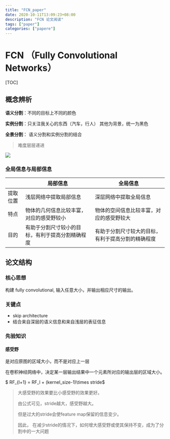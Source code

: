 ```yaml
---
title: "FCN_paper"
date: 2020-10-11T13:09:23+08:00
description: "FCN 论文阅读"
tags: ["paper"]
categories: ["papere"]
---
```



# FCN （Fully Convolutional Networks）

[TOC]



## 概念辨析

**语义分割**：不同的目标上不同的颜色

**实例分割**：只关注我关心的东西（汽车，行人） 其他为背景，统一为黑色

**全景分割**： 语义分割和实例分割的结合

> 难度层层递进

![](https://i.loli.net/2020/10/08/Btg5QxkNP1GzsFi.png)

### 全局信息与局部信息

|          | 局部信息                                         | 全局信息                                           |
| -------- | ------------------------------------------------ | -------------------------------------------------- |
| 提取位置 | 浅层网络中提取局部信息                           | 深层网络中提取全局信息                             |
| 特点     | 物体的几何信息比较丰富，对应的感受野较小         | 物体的空间信息比较丰富，对应的感受野较大           |
| 目的     | 有助于分割尺寸较小的目标，有利于提高分割精确程度 | 有助于分割尺寸较大的目标，有利于提高分割的精确程度 |



## 论文结构

### 核心思想

构建 fully convolutional, 输入任意大小，并输出相应尺寸的输出。

### 关键点

* skip architecture
* 结合来自深层的语义信息和来自浅层的表征信息

### 先验知识

#### 感受野

是对应原图的区域大小，而不是对应上一层

在卷积神经网络中，决定某一层输出结果中一个元素所对应的输出层的区域大小。

$ RF_{l+1} = RF_l + (kernel\_size-1)\times stride$

>大感受野的效果要比小感受野的效果更好。
>
>由公式可见，stride越大，感受野越大。
>
>但是过大的stride会使feature map保留的信息变少。
>
>因此， 在减少stride的情况下，如何增大感受野或使其保持不变，成为了分割中的一大问题



